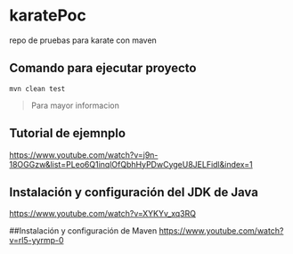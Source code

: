 # karatePoc
repo de pruebas para karate con maven

 ## Comando para ejecutar proyecto
    mvn clean test

 > Para mayor informacion

 ## Tutorial de ejemnplo
https://www.youtube.com/watch?v=j9n-18OGGzw&list=PLeo6Q1inqlOfQbhHyPDwCygeU8JELFidl&index=1

 ## Instalación y configuración del JDK de Java
 https://www.youtube.com/watch?v=XYKYv_xq3RQ

 ##Instalación y configuración de Maven
 https://www.youtube.com/watch?v=rl5-yyrmp-0



